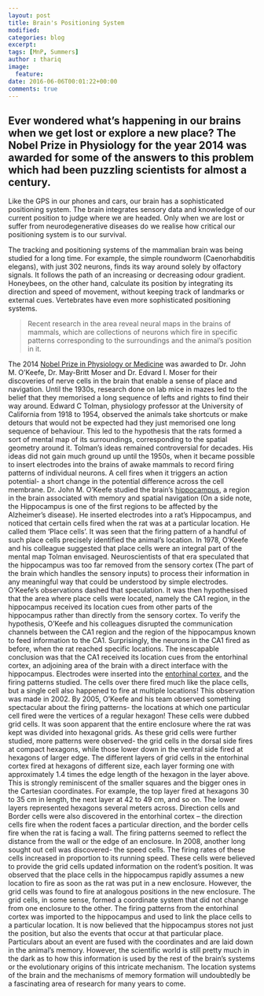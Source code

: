 ```yaml
---
layout: post
title: Brain's Positioning System
modified:
categories: blog
excerpt:
tags: [MnP, Summers]
author : thariq
image:
  feature:
date: 2016-06-06T00:01:22+00:00
comments: true
---
```


## Ever wondered what’s happening in our brains when we get lost or explore a new place? The Nobel Prize in Physiology for the year 2014 was awarded for some of the answers to this problem which had been puzzling scientists for almost a century.
  
Like the GPS in our phones and cars, our brain has a sophisticated positioning system. The brain integrates sensory data and knowledge of our current position to judge where we are headed. Only when we are lost or suffer from neurodegenerative diseases do we realise how critical our positioning system is to our survival.

The tracking and positioning systems of the mammalian brain was being studied for a long time. For example, the simple roundworm (Caenorhabditis elegans), with just 302 neurons, finds its way around solely by olfactory signals. It follows the path of an increasing or decreasing odour gradient. Honeybees, on the other hand, calculate its position by integrating its direction and speed of movement, without keeping track of landmarks or external cues. Vertebrates have even more sophisticated positioning systems.

>Recent research in the area reveal neural maps in the brains of mammals, which are collections of neurons which fire in specific patterns corresponding to the surroundings and the animal’s position in it.

The 2014 <a href = "https://www.nobelprize.org/nobel_prizes/medicine/laureates/2014/advanced-medicineprize2014.pdf">Nobel Prize in Physiology or Medicine</a> was awarded to Dr. John M. O’Keefe, Dr. May-Britt Moser and Dr. Edvard I. Moser for their discoveries of nerve cells in the brain that enable a sense of place and navigation.
Until the 1930s, research done on lab mice in mazes led to the belief that they memorised a long sequence of lefts and rights to find their way around. Edward C Tolman, physiology professor at the University of California from 1918 to 1954, observed the animals take shortcuts or make detours that would not be expected had they just memorised one long sequence of behaviour. This led to the hypothesis that the rats formed a sort of mental map of its surroundings, corresponding to the spatial geometry around it. Tolman’s ideas remained controversial for decades.
His ideas did not gain much ground up until the 1950s, when it became possible to insert electrodes into the brains of awake mammals to record firing patterns of individual neurons. A cell fires when it triggers an action potential- a short change in the potential difference across the cell membrane.
Dr. John M. O’Keefe studied the brain’s <a href="https://en.wikipedia.org/wiki/Hippocampus">hippocampus</a>, a region in the brain associated with memory and spatial navigation (On a side note, the Hippocampus is one of the first regions to be affected by the Alzheimer’s disease). He inserted electrodes into a rat’s Hippocampus, and noticed that certain cells fired when the rat was at a particular location. He called them ‘Place cells’. It was seen that the firing pattern of a handful of such place cells precisely identified the animal’s location. In 1978, O’Keefe and his colleague suggested that place cells were an integral part of the mental map Tolman envisaged.
Neuroscientists of that era speculated that the hippocampus was too far removed from the sensory cortex (The part of the brain which handles the sensory inputs) to process their information in any meaningful way that could be understood by simple electrodes. O’Keefe’s observations dashed that speculation. It was then hypothesised that the area where place cells were located, namely the CA1 region, in the hippocampus received its location cues from other parts of the hippocampus rather than directly from the sensory cortex.
To verify the hypothesis, O’Keefe and his colleagues disrupted the communication channels between the CA1 region and the region of the hippocampus known to feed information to the CA1. Surprisingly, the neurons in the CA1 fired as before, when the rat reached specific locations. The inescapable conclusion was that the CA1 received its location cues from the entorhinal cortex, an adjoining area of the brain with a direct interface with the hippocampus.
Electrodes were inserted into the <a href="https://en.wikipedia.org/wiki/Entorhinal_cortex">entorhinal cortex</a>, and the firing patterns studied. The cells over there fired much like the place cells, but a single cell also happened to fire at multiple locations! This observation was made in 2002.
By 2005, O’Keefe and his team observed something spectacular about the firing patterns- the locations at which one particular cell fired were the vertices of a regular hexagon! These cells were dubbed grid cells. It was soon apparent that the entire enclosure where the rat was kept was divided into hexagonal grids. As these grid cells were further studied, more patterns were observed- the grid cells in the dorsal side fires at compact hexagons, while those lower down in the ventral side fired at hexagons of larger edge. The different layers of grid cells in the entorhinal cortex fired at hexagons of different size, each layer forming one with approximately 1.4 times the edge length of the hexagon in the layer above. This is strongly reminiscent of the smaller squares and the bigger ones in the Cartesian coordinates.
For example, the top layer fired at hexagons 30 to 35 cm in length, the next layer at 42 to 49 cm, and so on. The lower layers represented hexagons several meters across.
Direction cells and Border cells were also discovered in the entorhinal cortex – the direction cells fire when the rodent faces a particular direction, and the border cells fire when the rat is facing a wall. The firing patterns seemed to reflect the distance from the wall or the edge of an enclosure. In 2008, another long sought out cell was discovered- the speed cells. The firing rates of these cells increased in proportion to its running speed. These cells were believed to provide the grid cells updated information on the rodent’s position.
It was observed that the place cells in the hippocampus rapidly assumes a new location to fire as soon as the rat was put in a new enclosure. However, the grid cells was found to fire at analogous positions in the new enclosure. The grid cells, in some sense, formed a coordinate system that did not change from one enclosure to the other. The firing patterns from the entorhinal cortex was imported to the hippocampus and used to link the place cells to a particular location.
It is now believed that the hippocampus stores not just the position, but also the events that occur at that particular place. Particulars about an event are fused with the coordinates and are laid down in the animal’s memory.
However, the scientific world is still pretty much in the dark as to how this information is used by the rest of the brain’s systems or the evolutionary origins of this intricate mechanism. The location systems of the brain and the mechanisms of memory formation will undoubtedly be a fascinating area of research for many years to come.

